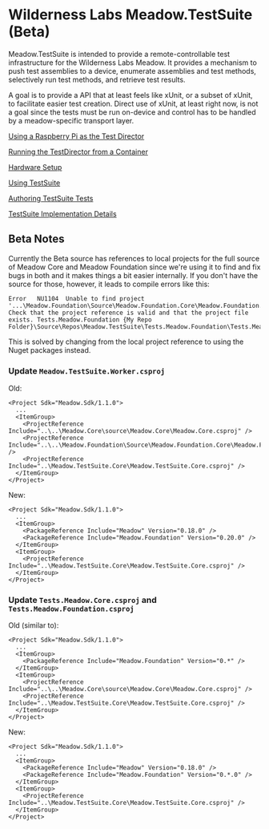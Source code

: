 # Wilderness Labs Meadow.TestSuite (Beta)

Meadow.TestSuite is intended to provide a remote-controllable test infrastructure for the Wilderness Labs Meadow.  It provides a mechanism to push test assemblies to a device, enumerate assemblies and test methods, selectively run test methods, and retrieve test results.

A goal is to provide a API that at least feels like xUnit, or a subset of xUnit, to facilitate easier test creation.  Direct use of xUnit, at least right now, is not a goal since the tests must be run on-device and control has to be handled by a meadow-specific transport layer.

[Using a Raspberry Pi as the Test Director](doc/raspi.md)

[Running the TestDirector from a Container](deploy/readme.md)

[Hardware Setup](doc/setup.md)

[Using TestSuite](doc/usage.md)

[Authoring TestSuite Tests](doc/authoring-tests.md)

[TestSuite Implementation Details](doc/implementation.md)

## Beta Notes

Currently the Beta source has references to local projects for the full source of Meadow Core and Meadow Foundation since we're using it to find and fix bugs in both and it makes things a bit easier internally. If you don't have the source for those, however, it leads to compile errors like this:

```
Error	NU1104	Unable to find project '...\Meadow.Foundation\Source\Meadow.Foundation.Core\Meadow.Foundation.Core.csproj'. Check that the project reference is valid and that the project file exists.	Tests.Meadow.Foundation	{My Repo Folder}\Source\Repos\Meadow.TestSuite\Tests.Meadow.Foundation\Tests.Meadow.Foundation.csproj
```

This is solved by changing from the local project reference to using the Nuget packages instead.

### Update `Meadow.TestSuite.Worker.csproj`

Old:
```
<Project Sdk="Meadow.Sdk/1.1.0">
  ...
  <ItemGroup>
    <ProjectReference Include="..\..\Meadow.Core\source\Meadow.Core\Meadow.Core.csproj" />
    <ProjectReference Include="..\..\Meadow.Foundation\Source\Meadow.Foundation.Core\Meadow.Foundation.Core.csproj" />
    <ProjectReference Include="..\Meadow.TestSuite.Core\Meadow.TestSuite.Core.csproj" />
  </ItemGroup>
</Project>
```
New:
```
<Project Sdk="Meadow.Sdk/1.1.0">
  ...
  <ItemGroup>
    <PackageReference Include="Meadow" Version="0.18.0" />
    <PackageReference Include="Meadow.Foundation" Version="0.20.0" />
  </ItemGroup>
  <ItemGroup>
    <ProjectReference Include="..\Meadow.TestSuite.Core\Meadow.TestSuite.Core.csproj" />
  </ItemGroup>
</Project>
```

### Update `Tests.Meadow.Core.csproj` and `Tests.Meadow.Foundation.csproj`

Old (similar to):
```
<Project Sdk="Meadow.Sdk/1.1.0">
  ...
  <ItemGroup>
    <PackageReference Include="Meadow.Foundation" Version="0.*" />
  </ItemGroup>
  <ItemGroup>
    <ProjectReference Include="..\..\Meadow.Core\source\Meadow.Core\Meadow.Core.csproj" />
    <ProjectReference Include="..\Meadow.TestSuite.Core\Meadow.TestSuite.Core.csproj" />
  </ItemGroup>
</Project>
```
New:
```
<Project Sdk="Meadow.Sdk/1.1.0">
  ...
  <ItemGroup>
    <PackageReference Include="Meadow" Version="0.18.0" />
    <PackageReference Include="Meadow.Foundation" Version="0.*.0" />
  </ItemGroup>
  <ItemGroup>
    <ProjectReference Include="..\Meadow.TestSuite.Core\Meadow.TestSuite.Core.csproj" />
  </ItemGroup>
</Project>
```
